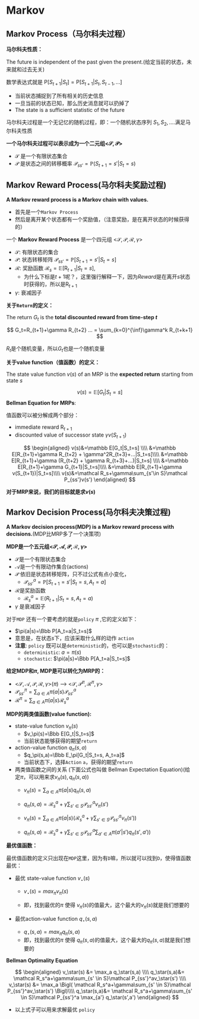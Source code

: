 # Markov

## Markov Process（马尔科夫过程）

**马尔科夫性质：**

The future is independent of the past given the present.(给定当前的状态，未来就和过去无关)

数学表达式就是 $\text{P}[S_{t+1}|S_t]=\text{P}[S_{t+1}|S_t,S_{t-1},...]$

* 当前状态捕捉到了所有相关的历史信息
* 一旦当前的状态已知，那么历史消息就可以扔掉了
* The state is a sufficient statistic of the future

马尔科夫过程是一个无记忆的随机过程，即：一个随机状态序列 $S_1,S_2,....$满足马尔科夫性质

**一个马尔科夫过程可以表示成为一个二元组<$\mathcal{S},\mathcal{P}$>**

* $\mathcal{S}$ 是一个有限状态集合
* $\mathcal{P}$ 是状态之间的转移概率 $\mathcal P_{ss'}=\mathbb P(S_{t+1}=s'|S_t=s)$



## Markov Reward Process(马尔科夫奖励过程)

**A Markov reward process is a Markov chain with values.**

* 首先是一个`Markov Process`
* 然后是离开某个状态都有一个奖励值，（注意奖励，是在离开状态的时候获得的）



一个 **Markov Reward Process** 是一个四元组 <$\mathcal{S},\mathcal{P},\mathcal{R},\gamma$>

* $\mathcal{S}$: 有限状态的集合
* $\mathcal{P}$: 状态转移矩阵 $\mathcal P_{ss'}=\mathbb P[S_{t+1}=s'|S_t=s]$
* $\mathcal{R}$:  奖励函数 $\mathcal R_s=\mathbb E[\text{R}_{t+1}|S_t=s]$,
  * 为什么下标是$t+1$呢？，这里强行解释一下，因为$Reward$是在离开$s$状态时获得的，所以是$\text{R}_{t+1}$
* $\gamma$:  衰减因子



**关于`Return`的定义：**

The return $G_t$ is the **total discounted reward from time-step $t$**


$$
G_t=R_{t+1}+\gamma R_{t+2} ... = \sum_{k=0}^{\inf}\gamma^k R_{t+k+1}
$$

$R_t$是个随机变量，所以$G_t$也是一个随机变量



**关于value function（值函数）的定义：**

The state value function $v(s)$ of an MRP is the **expected return** starting from state $s$


$$
v(s)=\mathbb E[G_t|S_t=s]
$$
**Bellman Equation for MRPs**:

值函数可以被分解成两个部分：

* immediate reward $\text{R}_{t+1}$
* discounted value of successor state $\gamma v(S_{t+1})$


$$
\begin{aligned}
v(s)&=\mathbb E[G_t|S_t=s] \\\\
&=\mathbb E[R_{t+1}+\gamma R_{t+2} + \gamma^2R_{t+3}+...|S_t=s]\\\\
&=\mathbb E[R_{t+1}+\gamma (R_{t+2} + \gamma R_{t+3}+...)|S_t=s] \\\\
&=\mathbb E[R_{t+1}+\gamma G_{t+1}|S_t=s]\\\\
&=\mathbb E[R_{t+1}+\gamma v(S_{t+1})|S_t=s]\\\\
v(s)&=\mathcal R_s+\gamma\sum_{s'\in S}\mathcal P_{ss'}v(s')
\end{aligned}
$$

**对于MRP来说，我们的目标就是求$v(s)$**



## Markov Decision Process(马尔科夫决策过程)

**A Markov decision process(MDP) is a Markov reward process with decisions.**(MDP比MRP多了一个决策项)



**MDP是一个五元组<$\mathcal{S},\mathcal{A},\mathcal{P},\mathcal{R},\gamma$>**

* $\mathcal{S}$是一个有限状态集合
* $\mathcal{A}$是一个有限动作集合(actions)
* $\mathcal{P}$ 依旧是状态转移矩阵，只不过公式有点小变化，
  * $\mathcal P_{ss'}^a=\mathbb P[S_{t+1}=s'|S_t=s,A_t=a]$
* $\mathcal{R}$是奖励函数
  * $\mathcal R_s^a= \mathbb E(R_{t+1}|S_t=s,A_t=a)$
* $\gamma$ 是衰减因子



对于`MDP` 还有一个要考虑的就是`policy` $\pi$ ,它的定义如下：

* $\pi(a|s)=\Bbb P[A_t=a|S_t=s]$
* 意思是，在状态$s$下，应该采取什么样的动作 `action`
* **注意**: `policy` 既可以是`deterministic`的，也可以是`stochastic`的：
  * `deterministic`: $a=\pi(s)$
  * `stochastic`: $\pi(a|s)=\Bbb P[A_t=a|S_t=s]$




**给定MDP和$\pi$, MDP是可以转化为MRP的：**

* <$\mathcal S,\mathcal A,\mathcal P,\mathcal R,\gamma$>($\pi$) --> <$\mathcal S,\mathcal P^\pi,\mathcal R^\pi,\gamma$>
* $\mathcal P_{ss'}^\pi=\sum_{a\in A}\pi(a|s)\mathcal P_{ss'}^a$
* $\mathcal R^\pi=\sum_{a\in A}\pi(a|s)\mathcal R_s^a$




**MDP的两类值函数(value function):**

* state-value function $v_\pi(s)$
  * $v_\pi(s)=\Bbb E[G_t|S_t=s]$
  * 当前状态能够获得的期望`return`
* action-value function $q_\pi(s,a)$
  * $q_\pi(s,a)=\Bbb E_\pi[G_t|S_t=s, A_t=a]$
  * 当前状态下，选择`Action` `a`，获得的期望`return`
* 两类值函数之间的关系 (下面公式也叫做 Bellman Expectation Equation)(给定$\pi$，可以用来求$v_\pi(s), q_\pi(s,a)$)
  * $v_\pi(s)=\sum_{a\in A}\pi(a|s)q_\pi(s,a)$

  * $q_\pi(s,a)=\mathcal R_s^a+\gamma\sum_{s'\in S}\mathcal P_{ss'}^av_\pi(s')$
  * $v_\pi(s)=\sum_{a\in A}\pi(a|s)(\mathcal R_s^a+\gamma\sum_{s'\in S}\mathcal P_{ss'}^av_\pi(s'))$
  * $q_\pi(s,a)=\mathcal R_s^a+\gamma\sum_{s'\in S}\mathcal P_{ss'}^a\sum_{a'\in A}\pi(a'|s')q_\pi(s',a'))$




**最优值函数：**

最优值函数的定义只出现在`MDP`这里，因为有`D`嘛，所以就可以找到`D`，使得值函数最优：

* 最优 state-value function $v_\star(s)$

  * $v_\star(s)=max_\pi v_\pi(s)$

  * 即，找到最优的$\pi$ 使得 $v_\pi(s)$的值最大，这个最大的$v_\pi(s)$就是我们想要的
* 最优action-value function $q_\star(s,a)$
  * $q_\star(s,a)=max_\pi q_\pi(s,a)$
  * 即，找到最优的$\pi$ 使得 $q_\pi(s,a)$的值最大，这个最大的$q_\pi(s,a)$就是我们想要的



**Bellman Optimality Equation**

$$
\begin{aligned}
v_\star(s) &= \max_a q_\star(s,a) \\\\
 q_\star(s,a)&= \mathcal R_s^a+\gamma\sum_{s' \in S}\mathcal P_{ss'}^av_\star(s') \\\\
 v_\star(s) &= \max_a \Bigl(  \mathcal R_s^a+\gamma\sum_{s' \in S}\mathcal P_{ss'}^av_\star(s') \Bigl)\\\\
 q_\star(s,a)&= \mathcal R_s^a+\gamma\sum_{s' \in S}\mathcal P_{ss'}^a  \max_{a'} q_\star(s',a')
\end{aligned}
$$

* 以上式子可以用来求解最优 `policy`
